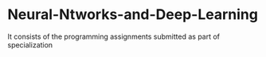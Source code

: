 # Neural-Ntworks-and-Deep-Learning
It consists of the programming assignments submitted as part of specialization

